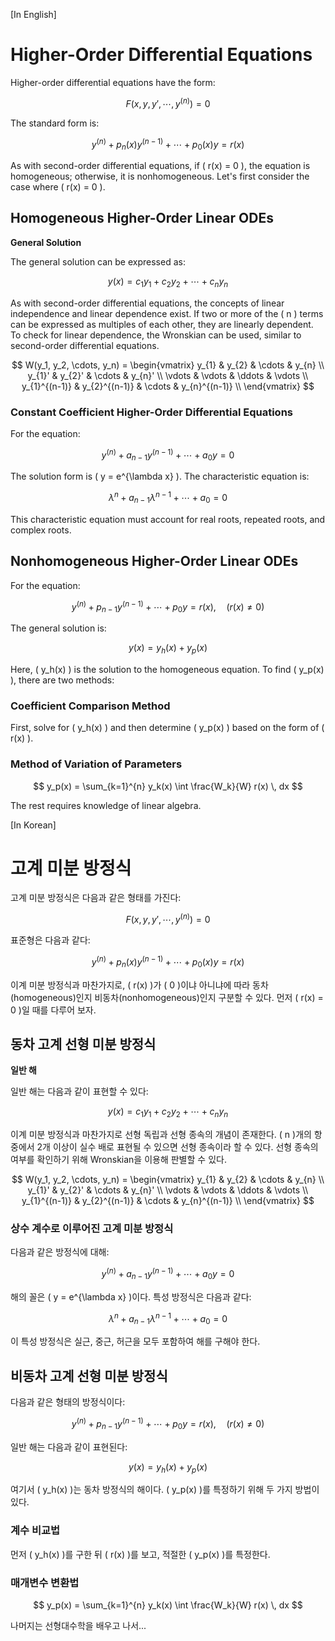 [In English]
# Higher-Order Differential Equations

Higher-order differential equations have the form:

$$
F(x, y, y', \cdots, y^{(n)}) = 0
$$

The standard form is:

$$
y^{(n)} + p_n(x) y^{(n-1)} + \cdots + p_0(x) y = r(x)
$$

As with second-order differential equations, if \( r(x) = 0 \), the equation is homogeneous; otherwise, it is nonhomogeneous. Let's first consider the case where \( r(x) = 0 \).

## Homogeneous Higher-Order Linear ODEs

**General Solution**

The general solution can be expressed as:

$$
y(x) = c_1 y_1 + c_2 y_2 + \cdots + c_n y_n
$$

As with second-order differential equations, the concepts of linear independence and linear dependence exist. If two or more of the \( n \) terms can be expressed as multiples of each other, they are linearly dependent. To check for linear dependence, the Wronskian can be used, similar to second-order differential equations.

$$
W(y_1, y_2, \cdots, y_n) = 
\begin{vmatrix} 
y_{1} & y_{2} & \cdots & y_{n} \\
y_{1}' & y_{2}' & \cdots & y_{n}' \\
\vdots & \vdots & \ddots & \vdots \\
y_{1}^{(n-1)} & y_{2}^{(n-1)} & \cdots & y_{n}^{(n-1)} \\
\end{vmatrix} 
$$

### Constant Coefficient Higher-Order Differential Equations

For the equation:

$$
y^{(n)} + a_{n-1} y^{(n-1)} + \cdots + a_0 y = 0
$$

The solution form is \( y = e^{\lambda x} \). The characteristic equation is:

$$
\lambda^n + a_{n-1} \lambda^{n-1} + \cdots + a_0 = 0
$$

This characteristic equation must account for real roots, repeated roots, and complex roots.

## Nonhomogeneous Higher-Order Linear ODEs

For the equation:

$$
y^{(n)} + p_{n-1} y^{(n-1)} + \cdots + p_0 y = r(x), \quad (r(x) \neq 0)
$$

The general solution is:

$$
y(x) = y_h(x) + y_p(x)
$$

Here, \( y_h(x) \) is the solution to the homogeneous equation. To find \( y_p(x) \), there are two methods:

### Coefficient Comparison Method

First, solve for \( y_h(x) \) and then determine \( y_p(x) \) based on the form of \( r(x) \).

### Method of Variation of Parameters

$$
y_p(x) = \sum_{k=1}^{n} y_k(x) \int \frac{W_k}{W} r(x) \, dx
$$

The rest requires knowledge of linear algebra.


[In Korean]
# 고계 미분 방정식

고계 미분 방정식은 다음과 같은 형태를 가진다:

$$
F(x, y, y', \cdots, y^{(n)}) = 0
$$

표준형은 다음과 같다:

$$
y^{(n)} + p_n(x) y^{(n-1)} + \cdots + p_0(x) y = r(x)
$$

이계 미분 방정식과 마찬가지로, \( r(x) \)가 \( 0 \)이냐 아니냐에 따라 동차(homogeneous)인지 비동차(nonhomogeneous)인지 구분할 수 있다. 먼저 \( r(x) = 0 \)일 때를 다루어 보자.

## 동차 고계 선형 미분 방정식

**일반 해**

일반 해는 다음과 같이 표현할 수 있다:

$$
y(x) = c_1 y_1 + c_2 y_2 + \cdots + c_n y_n
$$

이계 미분 방정식과 마찬가지로 선형 독립과 선형 종속의 개념이 존재한다. \( n \)개의 항 중에서 2개 이상이 실수 배로 표현될 수 있으면 선형 종속이라 할 수 있다. 선형 종속의 여부를 확인하기 위해 Wronskian을 이용해 판별할 수 있다.

$$
W(y_1, y_2, \cdots, y_n) = 
\begin{vmatrix} 
y_{1} & y_{2} & \cdots & y_{n} \\
y_{1}' & y_{2}' & \cdots & y_{n}' \\
\vdots & \vdots & \ddots & \vdots \\
y_{1}^{(n-1)} & y_{2}^{(n-1)} & \cdots & y_{n}^{(n-1)} \\
\end{vmatrix} 
$$

### 상수 계수로 이루어진 고계 미분 방정식

다음과 같은 방정식에 대해:

$$
y^{(n)} + a_{n-1} y^{(n-1)} + \cdots + a_0 y = 0
$$

해의 꼴은 \( y = e^{\lambda x} \)이다. 특성 방정식은 다음과 같다:

$$
\lambda^n + a_{n-1} \lambda^{n-1} + \cdots + a_0 = 0
$$

이 특성 방정식은 실근, 중근, 허근을 모두 포함하여 해를 구해야 한다.

## 비동차 고계 선형 미분 방정식

다음과 같은 형태의 방정식이다:

$$
y^{(n)} + p_{n-1} y^{(n-1)} + \cdots + p_0 y = r(x), \quad (r(x) \neq 0)
$$

일반 해는 다음과 같이 표현된다:

$$
y(x) = y_h(x) + y_p(x)
$$

여기서 \( y_h(x) \)는 동차 방정식의 해이다. \( y_p(x) \)를 특정하기 위해 두 가지 방법이 있다.

### 계수 비교법

먼저 \( y_h(x) \)를 구한 뒤 \( r(x) \)를 보고, 적절한 \( y_p(x) \)를 특정한다.

### 매개변수 변환법

$$
y_p(x) = \sum_{k=1}^{n} y_k(x) \int \frac{W_k}{W} r(x) \, dx
$$

나머지는 선형대수학을 배우고 나서...

